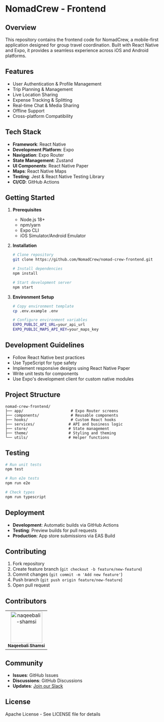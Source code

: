 # NomadCrew - Frontend

## Overview

This repository contains the frontend code for NomadCrew, a mobile-first application designed for group travel coordination. Built with React Native and Expo, it provides a seamless experience across iOS and Android platforms.

## Features

- User Authentication & Profile Management
- Trip Planning & Management
- Live Location Sharing
- Expense Tracking & Splitting
- Real-time Chat & Media Sharing
- Offline Support
- Cross-platform Compatibility

## Tech Stack

- **Framework**: React Native
- **Development Platform**: Expo
- **Navigation**: Expo Router
- **State Management**: Zustand
- **UI Components**: React Native Paper
- **Maps**: React Native Maps
- **Testing**: Jest & React Native Testing Library
- **CI/CD**: GitHub Actions

## Getting Started

1. **Prerequisites**
   - Node.js 18+
   - npm/yarn
   - Expo CLI
   - iOS Simulator/Android Emulator

2. **Installation**

   ```bash
   # Clone repository
   git clone https://github.com/NomadCrew/nomad-crew-frontend.git
   
   # Install dependencies
   npm install
   
   # Start development server
   npm start
   ```

3. **Environment Setup**

   ```bash
   # Copy environment template
   cp .env.example .env
   
   # Configure environment variables
   EXPO_PUBLIC_API_URL=your_api_url
   EXPO_PUBLIC_MAPS_API_KEY=your_maps_key
   ```

## Development Guidelines

- Follow React Native best practices
- Use TypeScript for type safety
- Implement responsive designs using React Native Paper
- Write unit tests for components
- Use Expo's development client for custom native modules

## Project Structure

```
nomad-crew-frontend/
├── app/                     # Expo Router screens
├── components/              # Reusable components
├── hooks/                   # Custom React hooks
├── services/               # API and business logic
├── store/                  # State management
├── theme/                  # Styling and theming
└── utils/                  # Helper functions
```

## Testing

```bash
# Run unit tests
npm test

# Run e2e tests
npm run e2e

# Check types
npm run typescript
```

## Deployment

- **Development**: Automatic builds via GitHub Actions
- **Testing**: Preview builds for pull requests
- **Production**: App store submissions via EAS Build

## Contributing

1. Fork repository
2. Create feature branch (`git checkout -b feature/new-feature`)
3. Commit changes (`git commit -m 'Add new feature'`)
4. Push branch (`git push origin feature/new-feature`)
5. Open pull request

## Contributors

<!-- readme: collaborators,contributors -start -->
<table>
	<tbody>
		<tr>
            <td align="center">
                <a href="https://github.com/naqeebali-shamsi">
                    <img src="https://private-avatars.githubusercontent.com/u/37825325?jwt=eyJhbGciOiJIUzI1NiIsInR5cCI6IkpXVCJ9.eyJpc3MiOiJnaXRodWIuY29tIiwiYXVkIjoicmF3LmdpdGh1YnVzZXJjb250ZW50LmNvbSIsImtleSI6ImtleTEiLCJleHAiOjE3MzQ2NTY4MjAsIm5iZiI6MTczNDY1NTYyMCwicGF0aCI6Ii91LzM3ODI1MzI1In0.fYHsOp9NVQyqR1aEukrVbd35XRvMBOyh3OVl-bqck20&v=4" width="100;" alt="naqeebali-shamsi"/>
                    <br />
                    <sub><b>Naqeebali Shamsi</b></sub>
                </a>
            </td>
		</tr>
	<tbody>
</table>
<!-- readme: collaborators,contributors -end -->

## Community

- **Issues**: GitHub Issues
- **Discussions**: GitHub Discussions
- **Updates**: [Join our Slack](https://join.slack.com/t/nomad-crewworkspace/shared_invite/zt-2ukcdthl1-V4WIJg~DceqvBl_gL5uOcQ)

## License

Apache License - See LICENSE file for details
